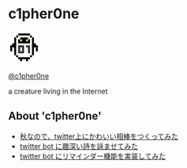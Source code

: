 c1pher0ne
=========

<img src="static/img/c1pher0ne_on.png" />

[@c1pher0ne](http://twitter.com/c1pher0ne)

a creature living in the Internet

## About 'c1pher0ne'

* [秋なので、twitter上にかわいい相棒をつくってみた](http://m0t0k1ch1st0ry.com/blog/2013/09/30/c1pher0ne-1)
* [twitter bot に趣深い詩を詠ませてみた](http://m0t0k1ch1st0ry.com/blog/2013/10/02/c1pher0ne-2)
* [twitter bot にリマインダー機能を実装してみた](http://m0t0k1ch1st0ry.com/blog/2013/10/04/c1pher0ne-3)
